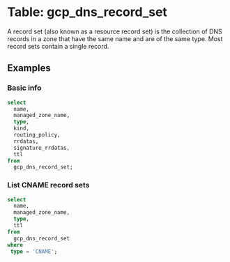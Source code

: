 # Table: gcp_dns_record_set

A record set (also known as a resource record set) is the collection of DNS records in a zone that have the same name and are of the same type. Most record sets contain a single record.

## Examples

### Basic info

```sql
select
  name, 
  managed_zone_name, 
  type, 
  kind, 
  routing_policy,
  rrdatas,
  signature_rrdatas,
  ttl
from
  gcp_dns_record_set;
```

### List CNAME record sets

```sql
select
  name, 
  managed_zone_name, 
  type, 
  ttl
from
  gcp_dns_record_set
where 
 type = 'CNAME';
```
